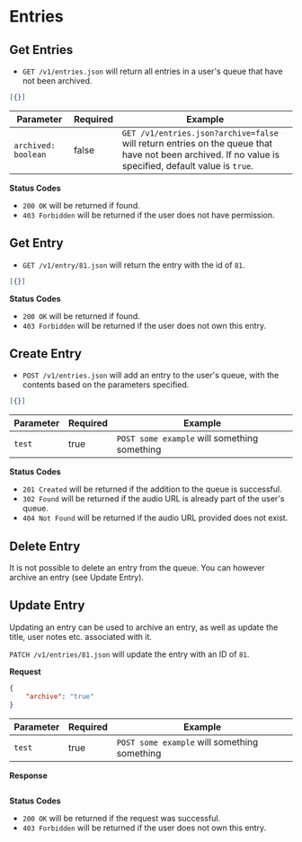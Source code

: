 Entries
=======

Get Entries
-----------

 - `GET /v1/entries.json` will return all entries in a user's queue that have not been archived.

```json
[{}]
```

| Parameter              | Required | Example                                                                                                                                              |
|------------------------|----------|------------------------------------------------------------------------------------------------------------------------------------------------------|
| `archived: boolean`    | false    | `GET /v1/entries.json?archive=false` will return entries on the queue that have not been archived. If no value is specified, default value is `true`.|

**Status Codes**

 - `200 OK` will be returned if found.
 - `403 Forbidden` will be returned if the user does not have permission.

Get Entry
---------

 - `GET /v1/entry/81.json` will return the entry with the id of `81`.

```json
[{}]
```

**Status Codes**

 - `200 OK` will be returned if found.
 - `403 Forbidden` will be returned if the user does not own this entry.

Create Entry
------------

 - `POST /v1/entries.json` will add an entry to the user's queue, with the contents based on the parameters specified.

```json
[{}]
```

| Parameter | Required | Example                                                             |
|-----------|----------|---------------------------------------------------------------------|
| `test`    | true     | `POST some example` will something something                        |

**Status Codes**

- `201 Created` will be returned if the addition to the queue is successful.
- `302 Found` will be returned if the audio URL is already part of the user's queue.
- `404 Not Found` will be returned if the audio URL provided does not exist.

Delete Entry
------------

It is not possible to delete an entry from the queue. You can however archive an entry (see Update Entry).

Update Entry
------------

Updating an entry can be used to archive an entry, as well as update the title, user notes etc. associated with it.

`PATCH /v1/entries/81.json` will update the entry with an ID of `81`.

**Request**

```json
{
    "archive": "true"
}
```
| Parameter | Required | Example                                                             |
|-----------|----------|---------------------------------------------------------------------|
| `test`    | true     | `POST some example` will something something                        |

**Response**

```json
```

**Status Codes**

 - `200 OK` will be returned if the request was successful.
 - `403 Forbidden` will be returned if the user does not own this entry.
